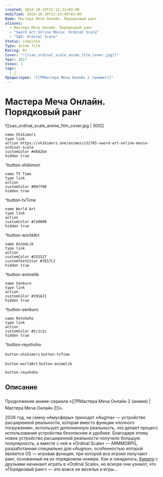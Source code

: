 ```yaml
---
created: 2024-10-29T22:12:31+03:00
modified: 2024-10-29T22:14:48+03:00
Name: Мастера Меча Онлайн. Порядковый ранг
aliases:
  - Мастера Меча Онлайн. Порядковый ранг
  - "Sword Art Online Movie: Ordinal Scale"
  - "SAO: Ordinal Scale"
Status: complete
Type: anime film
Rating: R+
Cover: "![[sao_ordinal_scale_anime_film_cover.jpg]]"
Year: 2017
Views: 1
tags:
  - 🔞
Предыстория: "[[⛩️Мастера Меча Онлайн 2 (аниме)]]"
---
```


# Мастера Меча Онлайн. Порядковый ранг

![[sao_ordinal_scale_anime_film_cover.jpg | 300]]

```button
name Shikimori
type link
action https://shikimori.one/animes/z31765-sword-art-online-movie-ordinal-scale
customColor #4682b4
hidden true
```
^button-shikimori

```button
name TV Time
type link
action 
customColor #997f00
hidden true
```
^button-tvTime

```button
name World Art
type link
action 
customColor #7a0000
hidden true
```
^button-worldArt

```button
name AnimeLib
type link
action 
customColor #252527
customTextColor #7E57C2
hidden true
```
^button-animelib

```button
name Senkuro
type link
action 
customColor #191A21
hidden true
```
^button-senkuro

```button
name ReYohoho
type link
action 
customColor #1c1c1c
hidden true
```
^button-reyohoho



`button-shikimori` `button-tvTime`

`button-worldArt` `button-animelib`

`button-reyohoho`

## Описание

Продолжение аниме-сериала «[[⛩️Мастера Меча Онлайн 2 (аниме) | Мастера Меча Онлайн 2]]».

2026 год, на смену «Амусферы» приходит «Augma» — устройство расширенной реальности, которая вместо функции «полного погружения», использует дополненную реальность, что делает процесс использования устройства безопаснее и удобнее. Благодаря этому новое устройство расширенной реальности получило большую популярность, а вместе с ней и «Ordinal Scale» — ARMMORPG, разработанная специально для «Augma», особенностью которой является OS — игровая функция, при которой все игроки получают ранг, основанный на их порядковом номере. Как и ожидалось, [Кирито](https://shikimori.one/characters/36765-kazuto-kirigaya) с друзьями начинают играть в «Ordinal Scale», но вскоре они узнают, что «Порядковый ранг» — это вовсе не веселье и игры...

